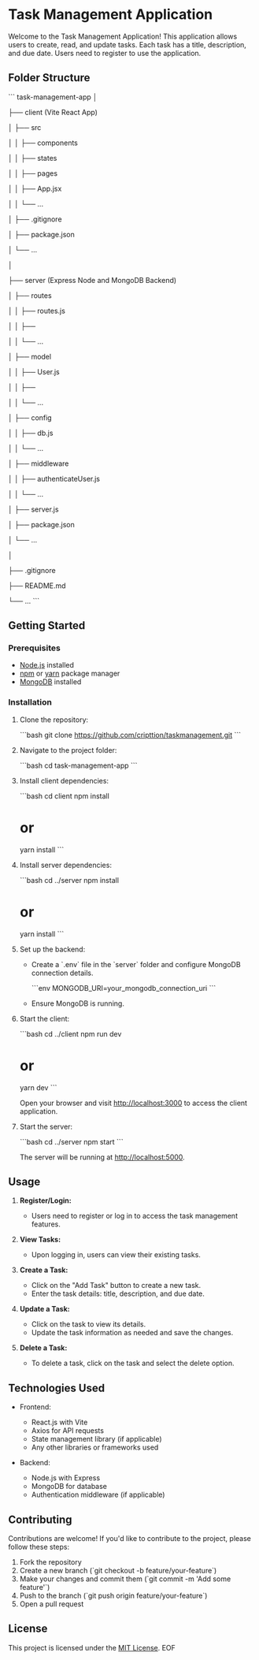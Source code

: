 
# Task Management Application

Welcome to the Task Management Application! This application allows users to create, read, and update tasks. Each task has a title, description, and due date. Users need to register to use the application.

## Folder Structure

\`\`\`
task-management-app
│

├── client (Vite React App)


│   ├── src

│   │   ├── components

│   │   ├── states

│   │   ├── pages

│   │   ├── App.jsx

│   │   └── ...

│   ├── .gitignore

│   ├── package.json

│   └── ...


│

├── server (Express Node and MongoDB Backend)

│   ├── routes

│   │   ├── routes.js

│   │   ├── 

│   │   └── ...

│   ├── model

│   │   ├── User.js

│   │   ├── 

│   │   └── ...

│   ├── config

│   │   ├── db.js

│   │   └── ...

│   ├── middleware


│   │   ├── authenticateUser.js

│   │   └── ...

│   ├── server.js

│   ├── package.json

│   └── ...

│

├── .gitignore

├── README.md

└── ...
\`\`\`

## Getting Started

### Prerequisites

- [Node.js](https://nodejs.org/) installed
- [npm](https://www.npmjs.com/) or [yarn](https://yarnpkg.com/) package manager
- [MongoDB](https://www.mongodb.com/try/download/community) installed

### Installation

1. Clone the repository:

   \`\`\`bash
   git clone https://github.com/cripttion/taskmanagement.git
   \`\`\`

2. Navigate to the project folder:

   \`\`\`bash
   cd task-management-app
   \`\`\`

3. Install client dependencies:

   \`\`\`bash
   cd client
   npm install
   # or
   yarn install
   \`\`\`

4. Install server dependencies:

   \`\`\`bash
   cd ../server
   npm install
   # or
   yarn install
   \`\`\`

5. Set up the backend:

   - Create a \`.env\` file in the \`server\` folder and configure MongoDB connection details.

     \`\`\`env
     MONGODB_URI=your_mongodb_connection_uri
     \`\`\`

   - Ensure MongoDB is running.

6. Start the client:

   \`\`\`bash
   cd ../client
   npm run dev
   # or
   yarn dev
   \`\`\`

   Open your browser and visit [http://localhost:3000](http://localhost:3000) to access the client application.

7. Start the server:

   \`\`\`bash
   cd ../server
   npm start
   \`\`\`

   The server will be running at [http://localhost:5000](http://localhost:5000).

## Usage

1. **Register/Login:**
   - Users need to register or log in to access the task management features.

2. **View Tasks:**
   - Upon logging in, users can view their existing tasks.

3. **Create a Task:**
   - Click on the "Add Task" button to create a new task.
   - Enter the task details: title, description, and due date.

4. **Update a Task:**
   - Click on the task to view its details.
   - Update the task information as needed and save the changes.

5. **Delete a Task:**
   - To delete a task, click on the task and select the delete option.

## Technologies Used

- Frontend:
  - React.js with Vite
  - Axios for API requests
  - State management library (if applicable)
  - Any other libraries or frameworks used

- Backend:
  - Node.js with Express
  - MongoDB for database
  - Authentication middleware (if applicable)

## Contributing

Contributions are welcome! If you'd like to contribute to the project, please follow these steps:

1. Fork the repository
2. Create a new branch (\`git checkout -b feature/your-feature\`)
3. Make your changes and commit them (\`git commit -m 'Add some feature'\`)
4. Push to the branch (\`git push origin feature/your-feature\`)
5. Open a pull request

## License

This project is licensed under the [MIT License](LICENSE).
EOF
